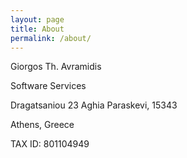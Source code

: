 ```yaml
---
layout: page
title: About
permalink: /about/
---
```


Giorgos Th. Avramidis

Software Services

Dragatsaniou 23
Aghia Paraskevi, 15343

Athens, Greece

TAX ID: 801104949
